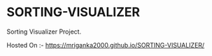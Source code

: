 # SORTING-VISUALIZER

Sorting Visualizer Project. 

Hosted On :- https://mriganka2000.github.io/SORTING-VISUALIZER/
